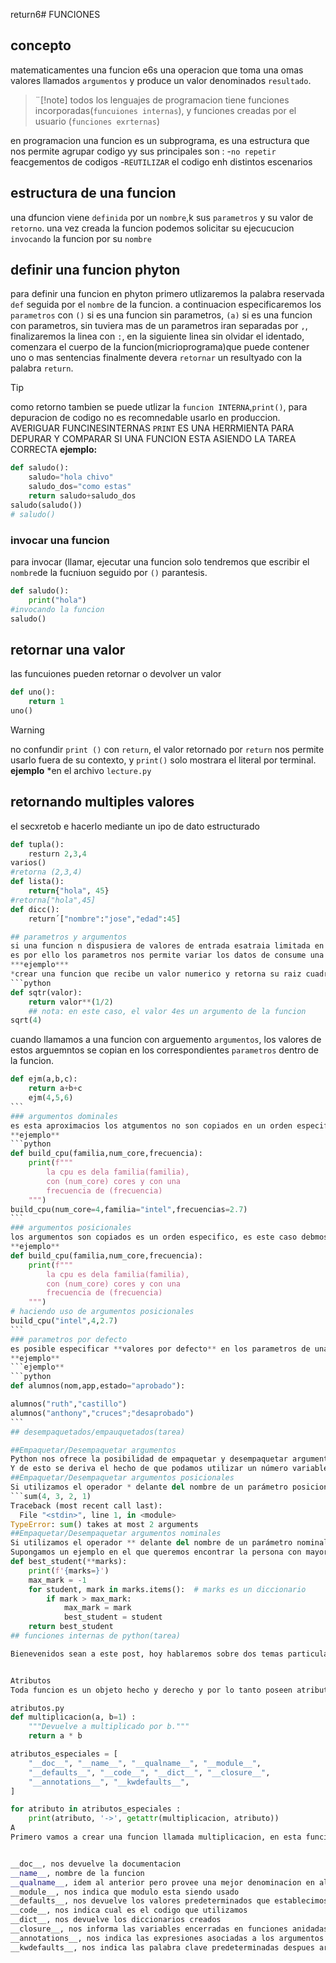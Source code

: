 return6# FUNCIONES
## concepto
matematicamentes una funcion e6s una operacion que toma una omas valores llamados `argumentos` y produce un valor denominados `resultado`.
>¨[!note]
> todos los lenguajes de programacion tiene funciones incorporadas(`funcuiones internas`), y funciones creadas por el usuario (`funciones exrternas`)

en programacion una funcion es un subprograma, es una estructura que nos permite agrupar codigo yy sus principales son :
-`no repetir` feacgementos de codigos
-`REUTILIZAR` el codigo enh distintos escenarios
## estructura de una funcion
una dfuncion viene `definida` por un `nombre`,k sus `parametros` y su valor de `retorno`.
una vez creada la funcion podemos solicitar su ejecucucion `invocando` la funcion por su `nombre`
## definir una funcion phyton
para definir una funcion en phyton primero utlizaremos la palabra reservada `def` seguida por el `nombre` de la funcion. a continuacion especificaremos los `parametros` con `()` si es una funcion sin parametros, `(a)` si es una funcion con parametros, sin tuviera mas de un parametros iran separadas por `,`, finalizaremos la linea con `:`, en la siguiente linea sin olvidar el identado, comenzara el cuerpo de la funcion(micrioprograma)que puede contener uno o mas sentencias finalmente devera `retornar` un resultyado con la palabra `return`.
>[!TIP]
> como retorno tambien se puede utlizar la `funcion INTERNA`,`print()`, para depuracion de codigo no es recomnedable usarlo en produccion.
AVERIGUAR FUNCINESINTERNAS
> `PRINT` ES UNA HERRMIENTA PARA DEPURAR Y COMPARAR SI UNA FUNCION ESTA ASIENDO LA TAREA CORRECTA
**ejemplo:**
```python
def saludo():
    saludo="hola chivo"
    saludo_dos="como estas"
    return saludo+saludo_dos
saludo(saludo())
# saludo()
```

### invocar una funcion
para invocar (llamar, ejecutar una funcion solo tendremos que escribir el `nombre`de la fucniuon seguido por `()` parantesis.
```python
def saludo():
    print("hola")
#invocando la funcion
saludo()
```

## retornar una valor
las funcuiones pueden retornar o devolver un valor 
```python
def uno():
    return 1
uno()
```

> [!warning]
> no confundir `print ()` con `return`, el valor retornado por `return` nos permite usarlo fuera de su contexto, y `print()` solo mostrara el literal por terminal.
**ejemplo**
*en el archivo `lecture.py`
## retornando multiples valores
el secxretob e hacerlo mediante un ipo de dato estructurado
```python
def tupla():
    resturn 2,3,4
varios()
#retorna (2,3,4)
def lista():
    return{"hola", 45}
#retorna["hola",45]
def dicc():
    return´["nombre":"jose","edad":45]

## parametros y argumentos
si una funcion n dispusiera de valores de entrada esatraia limitada en su actuaicion .
es por ello los parametros nos permite variar los datos de consume una funcion para obtener distintos resultados
***ejemplo***
*crear una funcion que recibe un valor numerico y retorna su raiz cuadrada*
```python
def sqtr(valor):
    return valor**(1/2)
    ## nota: en este caso, el valor 4es un argumento de la funcion
sqrt(4)
```
cuando llamamos a una funcion con arguemento `argumentos`, los valores de estos arguemntos se copian en los correspondientes `parametros` dentro de la funcion.
````python
def ejm(a,b,c):
    return a+b+c
    ejm(4,5,6)
```
### argumentos dominales
es esta aproximacios los atgumentos no son copiados en un orden especifico sino que **se asignan por  nombre acada parametro**. ello nos permite evitar  problemas de conocer on recordar cual es el orden de los parametros de la defimicion de la funcion, para utlizarlo, basta con realizar una assignacion de cada asignacion de cada argumento en la propia llamada al funcion
**ejemplo**
```python
def build_cpu(familia,num_core,frecuencia):
    print(f"""
        la cpu es dela familia(familia),
        con (num_core) cores y con una 
        frecuencia de (frecuencia)
    """)
build_cpu(num_core=4,familia="intel",frecuencias=2.7)
```
### argumentos posicionales
los argumentos son copiados es un orden especifico, es este caso debmos conocer o recordar cual es el orden de los parametros
**ejemplo**
def build_cpu(familia,num_core,frecuencia):
    print(f"""
        la cpu es dela familia(familia),
        con (num_core) cores y con una 
        frecuencia de (frecuencia)
    """)
# haciendo uso de argumentos posicionales
build_cpu("intel",4,2.7)
```
### parametros por defecto 
es posible especificar **valores por defecto** en los parametros de una funcion, en el caso de que no se proporciene un valor al argumento en la llamada a la funcion, elparametro correspondientetomara el valor definidopor valor.
**ejemplo**
```ejemplo**
```python
def alumnos(nom,app,estado="aprobado"): 

alumnos("ruth","castillo")
alumnos("anthony","cruces";"desaprobado")
```
## desempaquetados/empauquetados(tarea)

##Empaquetar/Desempaquetar argumentos
Python nos ofrece la posibilidad de empaquetar y desempaquetar argumentos cuando estamos invocando a una función, tanto para argumentos posicionales como para argumentos nominales.
Y de esto se deriva el hecho de que podamos utilizar un número variable de argumentos en una función, algo que puede ser muy interesante según el caso de uso que tengamos.
##Empaquetar/Desempaquetar argumentos posicionales
Si utilizamos el operador * delante del nombre de un parámetro posicional, estaremos indicando que los argumentos pasados a la función se empaqueten en una tupla.
```sum(4, 3, 2, 1)
Traceback (most recent call last):
  File "<stdin>", line 1, in <module>
TypeError: sum() takes at most 2 arguments
##Empaquetar/Desempaquetar argumentos nominales
Si utilizamos el operador ** delante del nombre de un parámetro nominal, estaremos indicando que los argumentos pasados a la función se empaqueten en un diccionario.
Supongamos un ejemplo en el que queremos encontrar la persona con mayor calificación de un examen. Haremos uso del ** para empaquetar los argumentos nominales:
def best_student(**marks):
    print(f'{marks=}')
    max_mark = -1
    for student, mark in marks.items():  # marks es un diccionario
        if mark > max_mark:
            max_mark = mark
            best_student = student
    return best_student
## funciones internas de python(tarea)

Bienevenidos sean a este post, hoy hablaremos sobre dos temas particulares de las funciones.


Atributos
Toda funcion es un objeto hecho y derecho y por lo tanto poseen atributos, algunos son especiales y pueden ser usados de manera introspectiva para inspeccionarlo durante la ejecucion, para entender el concepto vamos a analizar el siguiente ejemplo, primero crearemos un archivo al cual llamaremos atributos.py y le agregaremos el siguiente codigo:

atributos.py
def multiplicacion(a, b=1) :
	"""Devuelve a multiplicado por b."""
	return a * b

atributos_especiales = [
	"__doc__", "__name__", "__qualname__", "__module__",
	"__defaults__", "__code__", "__dict__", "__closure__", 
	"__annotations__", "__kwdefaults__",
]

for atributo in atributos_especiales :
	print(atributo, '->', getattr(multiplicacion, atributo))
A
Primero vamos a crear una funcion llamada multiplicacion, en esta funcion multiplicaremos los valores recibidos y lo devolveremos por medio de return, tenemos una linea interesante que explicaremos mas adelante y se llama documentacion por ahora diremos que nos sirve para comentar que hace esta funcion, luego crearemos una lista para almacenar la identificacion de algunos de los atributos especiales que tenemos disponibles:


__doc__, nos devuelve la documentacion
__name__, nombre de la funcion
__qualname__, idem al anterior pero provee una mejor denominacion en algunos casos
__module__, nos indica que modulo esta siendo usado
__defaults__, nos devuelve los valores predeterminados que establecimos
__code__, nos indica cual es el codigo que utilizamos
__dict__, nos devuelve los diccionarios creados
__closure__, nos informa las variables encerradas en funciones anidadas
__annotations__, nos indica las expresiones asociadas a los argumentos de las funciones
__kwdefaults__, nos indica las palabra clave predeterminadas despues argumentos posicionales variables



